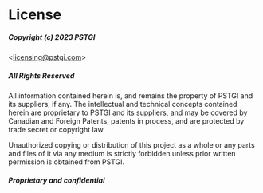 # License

##### Copyright (c) 2023 PSTGI 
<[licensing@pstgi.com](licensing@pstgi.com)>

##### All Rights Reserved

All information contained herein is, and remains
the property of PSTGI and its suppliers,
if any. The intellectual and technical concepts contained
herein are proprietary to PSTGI and its suppliers, and 
may be covered by Canadian and Foreign Patents, patents in process, 
and are protected by trade secret or copyright law.

Unauthorized copying or distribution of this project as a whole or 
any parts and files of it via any medium is strictly forbidden 
unless prior written permission is obtained from PSTGI.

##### Proprietary and confidential